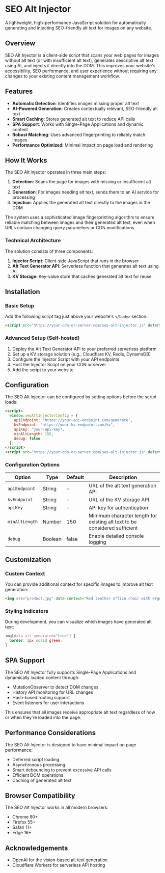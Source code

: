 # SEO Alt Injector

A lightweight, high-performance JavaScript solution for automatically generating and injecting SEO-friendly alt text for images on any website.

## Overview

SEO Alt Injector is a client-side script that scans your web pages for images without alt text (or with insufficient alt text), generates descriptive alt text using AI, and injects it directly into the DOM. This improves your website's accessibility, SEO performance, and user experience without requiring any changes to your existing content management workflow.

## Features

- **Automatic Detection**: Identifies images missing proper alt text
- **AI-Powered Generation**: Creates contextually relevant, SEO-friendly alt text
- **Smart Caching**: Stores generated alt text to reduce API calls
- **SPA Support**: Works with Single-Page Applications and dynamic content
- **Robust Matching**: Uses advanced fingerprinting to reliably match images
- **Performance Optimized**: Minimal impact on page load and rendering

## How It Works

The SEO Alt Injector operates in three main steps:

1. **Detection**: Scans the page for images with missing or insufficient alt text
2. **Generation**: For images needing alt text, sends them to an AI service for processing
3. **Injection**: Applies the generated alt text directly to the images in the DOM

The system uses a sophisticated image fingerprinting algorithm to ensure reliable matching between images and their generated alt text, even when URLs contain changing query parameters or CDN modifications.

### Technical Architecture

The solution consists of three components:

1. **Injector Script**: Client-side JavaScript that runs in the browser
2. **Alt Text Generator API**: Serverless function that generates alt text using AI
3. **KV Storage**: Key-value store that caches generated alt text for reuse

## Installation

### Basic Setup

Add the following script tag just above your website's `</body>` section:

```html
<script src="https://your-cdn-or-server.com/seo-alt-injector.js" defer></script>
```

### Advanced Setup (Self-hosted)

1. Deploy the Alt Text Generator API to your preferred serverless platform
2. Set up a KV storage solution (e.g., Cloudflare KV, Redis, DynamoDB)
3. Configure the Injector Script with your API endpoints
4. Host the Injector Script on your CDN or server
5. Add the script to your website

## Configuration

The SEO Alt Injector can be configured by setting options before the script loads:

```html
<script>
  window.seoAltInjectorConfig = {
    apiEndpoint: "https://your-api-endpoint.com/generate",
    kvEndpoint: "https://your-kv-endpoint.com/kv",
    apiKey: "your-api-key",
    minAltLength: 150,
    debug: false
  };
</script>
<script src="https://your-cdn-or-server.com/seo-alt-injector.js" defer></script>
```

### Configuration Options

| Option | Type | Default | Description |
|--------|------|---------|-------------|
| `apiEndpoint` | String | - | URL of the alt text generation API |
| `kvEndpoint` | String | - | URL of the KV storage API |
| `apiKey` | String | - | API key for authentication |
| `minAltLength` | Number | 150 | Minimum character length for existing alt text to be considered sufficient |
| `debug` | Boolean | false | Enable detailed console logging |

## Customization

### Custom Context

You can provide additional context for specific images to improve alt text generation:

```html
<img src="product.jpg" data-context="Red leather office chair with ergonomic design" />
```

### Styling Indicators

During development, you can visualize which images have generated alt text:

```css
img[data-alt-generated="true"] {
  border: 2px solid green;
}
```

## SPA Support

The SEO Alt Injector fully supports Single-Page Applications and dynamically loaded content through:

- MutationObserver to detect DOM changes
- History API monitoring for URL changes
- Hash-based routing support
- Event listeners for user interactions

This ensures that all images receive appropriate alt text regardless of how or when they're loaded into the page.

## Performance Considerations

The SEO Alt Injector is designed to have minimal impact on page performance:

- Deferred script loading
- Asynchronous processing
- Smart debouncing to prevent excessive API calls
- Efficient DOM operations
- Caching of generated alt text

## Browser Compatibility

The SEO Alt Injector works in all modern browsers:

- Chrome 60+
- Firefox 55+
- Safari 11+
- Edge 16+

## Acknowledgements

- OpenAI for the vision-based alt text generation
- Cloudflare Workers for serverless API hosting

